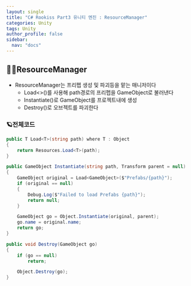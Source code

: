 ```yaml
---
layout: single
title: "C# Rookiss Part3 유니티 엔진 : ResourceManager"
categories: Unity
tags: Unity
author_profile: false
sidebar:
  nav: "docs"
---
```


## 🙇‍♀️ResourceManager

* ResourceManager는 프리펩 생성 및 파괴등을 맡는 매니저이다
  * Load<>()를 사용해 path경로의 프리펩을 GameObject로 불러낸다
  * Instantiate()로 GameObject를 프로젝트내에 생성
  * Destroy()로 오브젝트를 파괴한다

### 🪐전체코드

```cs
public T Load<T>(string path) where T : Object
{
    return Resources.Load<T>(path);
}

public GameObject Instantiate(string path, Transform parent = null)
{
    GameObject original = Load<GameObject>($"Prefabs/{path}");
    if (original == null)
    {
        Debug.Log($"Failed to load Prefabs {path}");
        return null;
    }

    GameObject go = Object.Instantiate(original, parent);
    go.name = original.name;
    return go;
}

public void Destroy(GameObject go)
{
    if (go == null)
        return;

    Object.Destroy(go);
}
```
